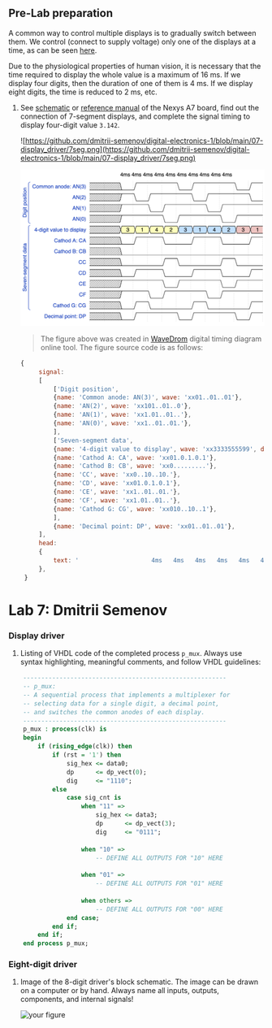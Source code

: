 ## Pre-Lab preparation

A common way to control multiple displays is to gradually switch between them. We control (connect to supply voltage) only one of the displays at a time, as can be seen [here](https://engineeringtutorial.com/seven-segment-display-working-principle/).

Due to the physiological properties of human vision, it is necessary that the time required to display the whole value is a maximum of 16&nbsp;ms. If we display four digits, then the duration of one of them is 4&nbsp;ms. If we display eight digits, the time is reduced to 2&nbsp;ms, etc.

1. See [schematic](https://github.com/tomas-fryza/Digital-electronics-1/blob/master/docs/nexys-a7-sch.pdf) or [reference manual](https://reference.digilentinc.com/reference/programmable-logic/nexys-a7/reference-manual) of the Nexys A7 board, find out the connection of 7-segment displays, and complete the signal timing to display four-digit value `3.142`.

   ![https://github.com/dmitrii-semenov/digital-electronics-1/blob/main/07-display_driver/7seg.png](https://github.com/dmitrii-semenov/digital-electronics-1/blob/main/07-display_driver/7seg.png)

   ![Timing of seven-segment display](https://github.com/dmitrii-semenov/digital-electronics-1/blob/main/07-display_driver/prelab.png)

   > The figure above was created in [WaveDrom](https://wavedrom.com/) digital timing diagram online tool. The figure source code is as follows:
   >
   ```javascript
   {
        signal:
        [
            ['Digit position',
            {name: 'Common anode: AN(3)', wave: 'xx01..01..01'},
            {name: 'AN(2)', wave: 'xx101..01..0'},
            {name: 'AN(1)', wave: 'xx1.01..01..'},
            {name: 'AN(0)', wave: 'xx1..01..01.'},
            ],
            ['Seven-segment data',
            {name: '4-digit value to display', wave: 'xx3333555599', data: ['3','1','4','2','3','1','4','2','3','1']},
            {name: 'Cathod A: CA', wave: 'xx01.0.1.0.1'},
            {name: 'Cathod B: CB', wave: 'xx0.........'},
            {name: 'CC', wave: 'xx0..10..10.'},
            {name: 'CD', wave: 'xx01.0.1.0.1'},
            {name: 'CE', wave: 'xx1..01..01.'},
            {name: 'CF', wave: 'xx1.01..01..'},
            {name: 'Cathod G: CG', wave: 'xx010..10..1'},
            ],
            {name: 'Decimal point: DP', wave: 'xx01..01..01'},
        ],
        head:
        {
            text: '                    4ms   4ms   4ms   4ms   4ms   4ms   4ms   4ms   4ms   4ms',
        },
    }
   ```

# Lab 7: Dmitrii Semenov

### Display driver

1. Listing of VHDL code of the completed process `p_mux`. Always use syntax highlighting, meaningful comments, and follow VHDL guidelines:

```vhdl
    --------------------------------------------------------
    -- p_mux:
    -- A sequential process that implements a multiplexer for
    -- selecting data for a single digit, a decimal point,
    -- and switches the common anodes of each display.
    --------------------------------------------------------
    p_mux : process(clk) is
    begin
        if (rising_edge(clk)) then
            if (rst = '1') then
                sig_hex <= data0;
                dp      <= dp_vect(0);
                dig     <= "1110";
            else
                case sig_cnt is
                    when "11" =>
                        sig_hex <= data3;
                        dp      <= dp_vect(3);
                        dig     <= "0111";

                    when "10" =>
                        -- DEFINE ALL OUTPUTS FOR "10" HERE

                    when "01" =>
                        -- DEFINE ALL OUTPUTS FOR "01" HERE

                    when others =>
                        -- DEFINE ALL OUTPUTS FOR "00" HERE
                end case;
            end if;
        end if;
    end process p_mux;
```

### Eight-digit driver

1. Image of the 8-digit driver's block schematic. The image can be drawn on a computer or by hand. Always name all inputs, outputs, components, and internal signals!

   ![your figure]()